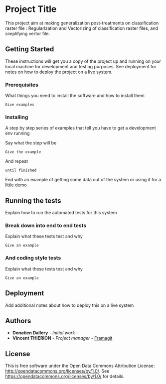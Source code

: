 # Project Title

This project aim at making generalization post-treatments on classification raster file : Regularization and Vectorizing of classification raster files, and simplifying vertor file.

## Getting Started

These instructions will get you a copy of the project up and running on your local machine for development and testing purposes. See deployment for notes on how to deploy the project on a live system.

### Prerequisites

What things you need to install the software and how to install them

```
Give examples
```

### Installing

A step by step series of examples that tell you have to get a development env running

Say what the step will be

```
Give the example
```

And repeat

```
until finished
```

End with an example of getting some data out of the system or using it for a little demo

## Running the tests

Explain how to run the automated tests for this system

### Break down into end to end tests

Explain what these tests test and why

```
Give an example
```

### And coding style tests

Explain what these tests test and why

```
Give an example
```

## Deployment

Add additional notes about how to deploy this on a live system

## Authors

* **Donatien Dallery** - *Initial work* - 
* **Vincent THIERION** - *Project manager* - [Framagit](https://framagit.org/thierionv)

## License

This is free software under the Open Data Commons Attribution License: http://opendatacommons.org/licenses/by/1.0/.
See https://opendatacommons.org/licenses/by/1.0/ for details.



